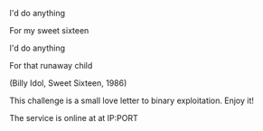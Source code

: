 I'd do anything

For my sweet sixteen

I'd do anything

For that runaway child

(Billy Idol, Sweet Sixteen, 1986)

This challenge is a small love letter to binary exploitation. Enjoy it!

The service is online at at IP:PORT
